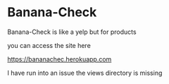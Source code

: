 # Banana-Check
Banana-Check is like a yelp but for products

you can access the site here

https://bananachec.herokuapp.com

I have run into an issue the views directory is missing
